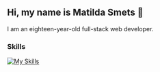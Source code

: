 ## Hi, my name is Matilda Smets 🙌

I am an eighteen-year-old full-stack web developer.

### Skills
[![My Skills](https://skillicons.dev/icons?i=html,bootstrap,css,js,php,mysql,py,cs,cpp&theme=dark)](https://skillicons.dev)

